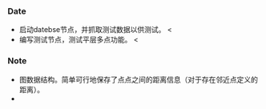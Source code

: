 ### Date
- 启动datebse节点，并抓取测试数据以供测试。 <
- 编写测试节点，测试平层多点功能。 <
### Note
- 图数据结构。简单可行地保存了点点之间的距离信息（对于存在邻近点定义的距离）。
- 
